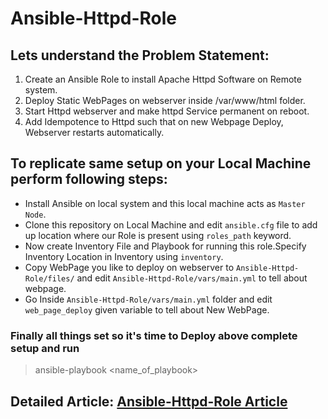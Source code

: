 # Ansible-Httpd-Role
## Lets understand the Problem Statement:
1. Create an Ansible Role to install Apache Httpd Software on Remote system.
2. Deploy Static WebPages on webserver inside /var/www/html folder.
3. Start Httpd webserver and make httpd Service permanent on reboot.
4. Add Idempotence to Httpd such that on new Webpage Deploy, Webserver restarts automatically.
## To replicate same setup on your Local Machine perform following steps:
- Install Ansible on local system and this local machine acts as `Master Node`.
- Clone this repository on Local Machine and edit `ansible.cfg` file to add up location where our Role is present using `roles_path` keyword.
- Now create Inventory File and Playbook for running this role.Specify Inventory Location in Inventory using `inventory`.
- Copy WebPage you like to deploy on webserver to `Ansible-Httpd-Role/files/` and edit `Ansible-Httpd-Role/vars/main.yml` to tell about webpage.
- Go Inside `Ansible-Httpd-Role/vars/main.yml` folder and edit `web_page_deploy` given variable to tell about New WebPage.
### Finally all things set so it's time to Deploy above complete setup and run 
> ansible-playbook <name_of_playbook>

## Detailed Article: [Ansible-Httpd-Role Article](https://www.linkedin.com/posts/shubham--bhardwaj_vimaldaga-righteducation-educationredefine-activity-6781687942730670080-j9fz)
